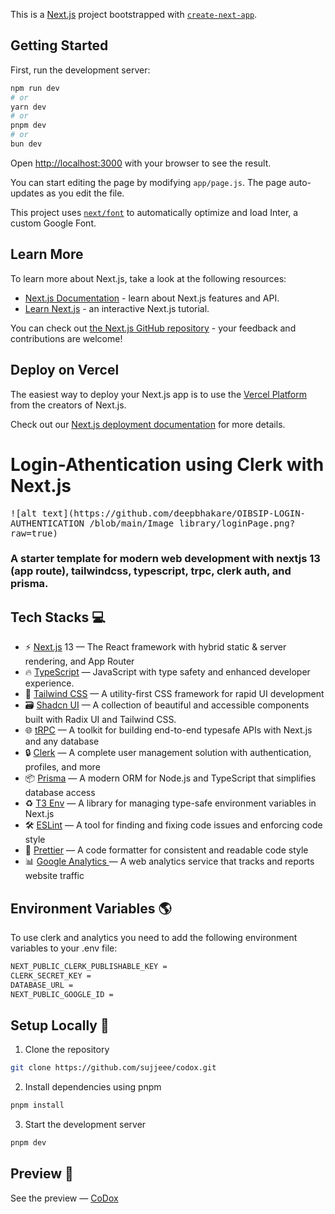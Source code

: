 This is a [Next.js](https://nextjs.org/) project bootstrapped with [`create-next-app`](https://github.com/vercel/next.js/tree/canary/packages/create-next-app).

## Getting Started

First, run the development server:

```bash
npm run dev
# or
yarn dev
# or
pnpm dev
# or
bun dev
```

Open [http://localhost:3000](http://localhost:3000) with your browser to see the result.

You can start editing the page by modifying `app/page.js`. The page auto-updates as you edit the file.

This project uses [`next/font`](https://nextjs.org/docs/basic-features/font-optimization) to automatically optimize and load Inter, a custom Google Font.

## Learn More

To learn more about Next.js, take a look at the following resources:

- [Next.js Documentation](https://nextjs.org/docs) - learn about Next.js features and API.
- [Learn Next.js](https://nextjs.org/learn) - an interactive Next.js tutorial.

You can check out [the Next.js GitHub repository](https://github.com/vercel/next.js/) - your feedback and contributions are welcome!

## Deploy on Vercel

The easiest way to deploy your Next.js app is to use the [Vercel Platform](https://vercel.com/new?utm_medium=default-template&filter=next.js&utm_source=create-next-app&utm_campaign=create-next-app-readme) from the creators of Next.js.

Check out our [Next.js deployment documentation](https://nextjs.org/docs/deployment) for more details.


# Login-Athentication using Clerk with Next.js

<kbd>
![alt text](https://github.com/deepbhakare/OIBSIP-LOGIN-AUTHENTICATION
/blob/main/Image library/loginPage.png?raw=true)


</kbd>

### A starter template for modern web development with nextjs 13 (app route), tailwindcss, typescript, trpc, clerk auth, and prisma.


## Tech Stacks 💻

- ⚡ [Next.js](https://nextjs.org) 13  — The React framework with hybrid static & server rendering, and App Router 
- 🔥 [TypeScript](https://www.typescriptlang.org)  — JavaScript with type safety and enhanced developer experience.
- 💅 [Tailwind CSS](https://tailwindcss.com) — A utility-first CSS framework for rapid UI development
- 🗃 [Shadcn UI](https://ui.shadcn.com/) —  A collection of beautiful and accessible components built with Radix UI and Tailwind CSS.
- 🌐 [tRPC](https://trpc.io) —  A toolkit for building end-to-end typesafe APIs with Next.js and any database
- 🔒 [Clerk](https://clerk.com?utm_source=github&utm_medium=sponsorship&utm_campaign=nextjs-boilerplate) — A complete user management solution with authentication, profiles, and more
- 📦 [Prisma](https://www.prisma.io/) — A modern ORM for Node.js and TypeScript that simplifies database access
- ♻️ [T3 Env](https://env.t3.gg/) — A library for managing type-safe environment variables in Next.js 
- 🛠 [ESLint](https://eslint.org) — A tool for finding and fixing code issues and enforcing code style
- 💖 [Prettier](https://prettier.io) — A code formatter for consistent and readable code style
- 📊 [Google Analytics ](https://analytics.google.com/) —  A web analytics service that tracks and reports website traffic

 ## Environment Variables 🌎
To use clerk and analytics you need to add the following environment variables to your .env file:
```bash
NEXT_PUBLIC_CLERK_PUBLISHABLE_KEY = 
CLERK_SECRET_KEY = 
DATABASE_URL =
NEXT_PUBLIC_GOOGLE_ID = 
``` 

## Setup Locally 🚀

1. Clone the repository

```bash
git clone https://github.com/sujjeee/codox.git
```

2. Install dependencies using pnpm

```bash
pnpm install
```

3. Start the development server

```bash
pnpm dev
```

## Preview 👀
See the preview  —  <a href="https://codox.codebustar.com/">CoDox</a>
